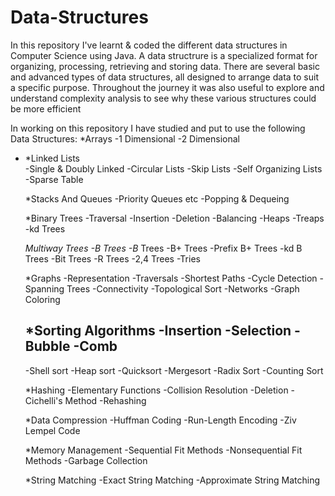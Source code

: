 # Data-Structures
In this repository I've learnt & coded the different data structures in Computer Science using Java.
A data structrure is a specialized format for organizing, processing, retrieving and storing data. 
There are several basic and advanced types of data structures, all designed to arrange data to suit a specific purpose.
Throughout the journey it was also useful to explore and understand complexity analysis to see why these various structures could be more efficient

In working on this repository I have studied and put to use the following Data Structures:
  *Arrays
   -1 Dimensional
   -2 Dimensional

<ul>
  <li>*Linked Lists</li>
   -Single & Doubly Linked
   -Circular Lists
   -Skip Lists
   -Self Organizing Lists
   -Sparse Table
  
  *Stacks And Queues
   -Priority Queues etc
   -Popping & Dequeing
   
  *Binary Trees
   -Traversal
   -Insertion
   -Deletion
   -Balancing
   -Heaps
   -Treaps
   -kd Trees
   
  *Multiway Trees
   -B Trees
   -B* Trees
   -B+ Trees
   -Prefix B+ Trees
   -kd B Trees
   -Bit Trees
   -R Trees
   -2,4 Trees
   -Tries
   
  *Graphs
   -Representation
   -Traversals
   -Shortest Paths
   -Cycle Detection
   -Spanning Trees
   -Connectivity
   -Topological Sort
   -Networks
   -Graph Coloring
  
  *Sorting Algorithms
   -Insertion
   -Selection
   -Bubble
   -Comb
  -----------------
   -Shell sort
   -Heap sort
   -Quicksort
   -Mergesort
   -Radix Sort
   -Counting Sort
  
  *Hashing
   -Elementary Functions
   -Collision Resolution
   -Deletion
   -Cichelli's Method
   -Rehashing
   
  *Data Compression
   -Huffman Coding
   -Run-Length Encoding
   -Ziv Lempel Code
  
  *Memory Management
   -Sequential Fit Methods
   -Nonsequential Fit Methods
   -Garbage Collection
   
  *String Matching
   -Exact String Matching
   -Approximate String Matching
   
</ul>
